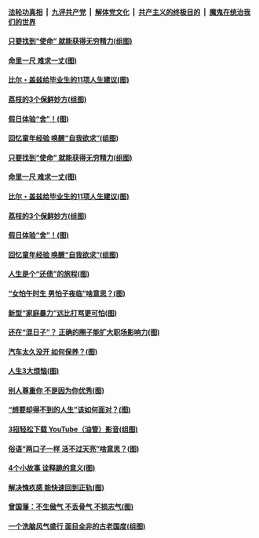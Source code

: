

####  [法轮功真相](../../../../basic/blob/master/README.md?t=06221031) &nbsp;|&nbsp; [九评共产党](../../../../9ping.md/blob/master/README.md?t=06221031) &nbsp;|&nbsp; [解体党文化](../../../../jtdwh.md/blob/master/README.md?t=06221031)  &nbsp;|&nbsp; [共产主义的终极目的](../../../../gczydzjmd.md/blob/master/README.md?t=06221031) &nbsp;|&nbsp; [魔鬼在统治我们的世界](../../../../mgztzwmdsj.md/blob/master/README.md?t=06221031) 

#### [只要找到“使命” 就能获得无穷精力(组图)](../pages/p8/937159.md?t=06221031) 

#### [命里一尺 难求一丈(图)](../pages/p8/936782.md?t=06221031) 

#### [比尔・盖兹给毕业生的11项人生建议(图)](../pages/p8/936231.md?t=06221031) 

#### [荔枝的3个保鲜妙方(组图)](../pages/p8/936950.md?t=06221031) 

#### [假日体验“舍”！(图)](../pages/p8/937183.md?t=06221031) 

#### [回忆童年经验 唤醒“自我欲求”(组图)](../pages/p8/937082.md?t=06221031) 

#### [只要找到“使命” 就能获得无穷精力(组图)](../pages/p8/937159.md?t=06221031) 

#### [命里一尺 难求一丈(图)](../pages/p8/936782.md?t=06221031) 

#### [比尔・盖兹给毕业生的11项人生建议(图)](../pages/p8/936231.md?t=06221031) 

#### [荔枝的3个保鲜妙方(组图)](../pages/p8/936950.md?t=06221031) 

#### [假日体验“舍”！(图)](../pages/p8/937183.md?t=06221031) 

#### [回忆童年经验 唤醒“自我欲求”(组图)](../pages/p8/937082.md?t=06221031) 

#### [人生是个“还债”的旅程(图)](../pages/p8/936768.md?t=06221031) 

#### [“女怕午时生 男怕子夜临”啥意思？(图)](../pages/p8/937081.md?t=06221031) 

#### [新型“家庭暴力”远比打骂更可怕(图)](../pages/p8/936230.md?t=06221031) 

#### [还在“混日子”？ 正确的圈子能扩大职场影响力(图)](../pages/p8/937049.md?t=06221031) 

#### [汽车太久没开 如何保养？(图)](../pages/p8/937035.md?t=06221031) 

#### [人生3大烦恼(图)](../pages/p8/936959.md?t=06221031) 

#### [别人尊重你 不是因为你优秀(图)](../pages/p8/936253.md?t=06221031) 

#### [“想要却得不到的人生”该如何面对？(图)](../pages/p8/936933.md?t=06221031) 

#### [3招轻松下载 YouTube（油管）影音(组图)](../pages/p8/936922.md?t=06221031) 

#### [俗语“两口子一样 活不过天亮”啥意思？(图)](../pages/p8/936917.md?t=06221031) 

#### [4个小故事 诠释跪的意义(图)](../pages/p8/936353.md?t=06221031) 

#### [解决愧疚感 能快速回到正轨(图)](../pages/p8/936834.md?t=06221031) 

#### [曾国藩：不生傲气 不丢骨气 不损志气(图)](../pages/p8/936248.md?t=06221031) 

#### [一个洗脑风气盛行 面目全非的古老国度(组图)](../pages/p8/936759.md?t=06221031) 

